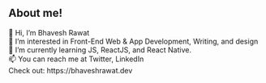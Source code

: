 <h2>About me!</h2>
<div>👋 Hi, I’m Bhavesh Rawat</div>
<div>👀 I’m interested in Front-End Web & App Development, Writing, and design</div>
<div>🌱 I’m currently learning JS, ReactJS, and React Native.</div>
<div>📫 You can reach me at Twitter, LinkedIn</div>
<div>Check out: https://bhaveshrawat.dev</div>
<!---
bhaveshxrawat/bhaveshxrawat is a ✨ special ✨ repository because its `README.md` (this file) appears on your GitHub profile.
You can click the Preview link to take a look at your changes.
--->
